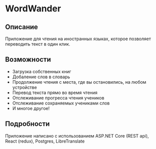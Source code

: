 # WordWander

## Описание
Приложение для чтения на иностранных языках, которое позволяет переводить текст в один клик.

## Возможности
- Загрузка собственных книг
- Добаление слов в словарь
- Продолжение чтения с места, где вы остановились, на любом устройстве 
- Перевод текста прямо во время чтения
- Отслеживание прогресса чтения учеников
- Отслеживание сохраняемых учениками слов
- И многое другое!


## Подробности
Приложение написано с использованием ASP.NET Core (REST api), React (redux), Postgres, LibreTranslate
